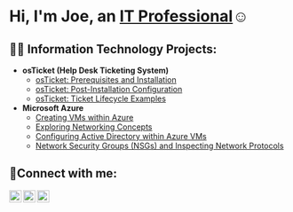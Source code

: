 <h1>Hi, I'm Joe, an <a href="https://linkedin.com/in/Josh">IT Professional</a>☺</h1>

<h2>👨‍💻 Information Technology Projects:</h2>

- <b>osTicket (Help Desk Ticketing System)</b>
  - [osTicket: Prerequisites and Installation](https://github.com/JPac45/osticket-prereqs)
  - [osTicket: Post-Installation Configuration](https://github.com/JPac45/post-install-config)
  - [osTicket: Ticket Lifecycle Examples](https://github.com/joshma/ticket-lifecycle)
- <b>Microsoft Azure</b>
  - [Creating VMs within Azure](https://github.com/joshma/configure-ad)
  - [Exploring Networking Concepts](https://github.com/JPac45/Exploring-Azure-and-Networking-Concepts)
  - [Configuring Active Directory within Azure VMs](https://github.com/joshma/configure-ad)
  - [Network Security Groups (NSGs) and Inspecting Network Protocols](https://github.com/joshma/azure-network-protocols)

<h2>🤳Connect with me:</h2>

[<img align="left" alt="Josh | Twitter" width="22px" src="https://cdn.jsdelivr.net/npm/simple-icons@v3/icons/twitter.svg" />][twitter]
[<img align="left" alt="Josh | LinkedIn" width="22px" src="https://cdn.jsdelivr.net/npm/simple-icons@v3/icons/linkedin.svg" />][linkedin]
[<img align="left" alt="Josh | Instagram" width="22px" src="https://cdn.jsdelivr.net/npm/simple-icons@v3/icons/instagram.svg" />][instagram]

[twitter]: https://twitter.com/Josh
[instagram]: https://www.instagram.com/Josh
[linkedin]: https://linkedin.com/in/Josh
